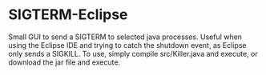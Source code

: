# SIGTERM-Eclipse
Small GUI to send a SIGTERM to selected java processes. Useful when using the Eclipse IDE and trying to catch the shutdown event, as Eclipse only sends a SIGKILL.
To use, simply compile src/Killer.java and execute, or download the jar file and execute.

